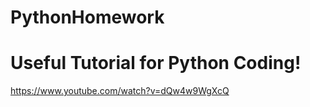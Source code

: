 # PythonHomework

# Useful Tutorial for Python Coding!

https://www.youtube.com/watch?v=dQw4w9WgXcQ


